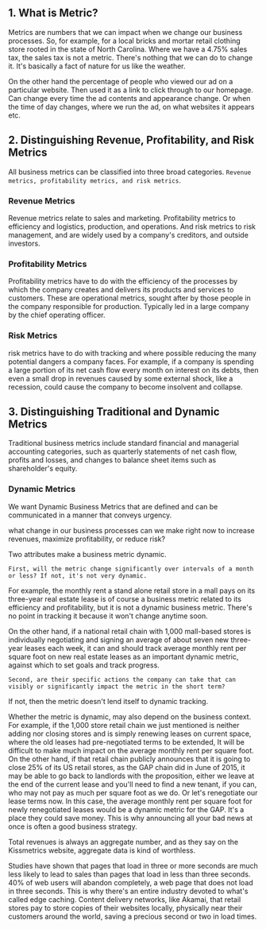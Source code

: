 ## 1. What is Metric?

Metrics are numbers that we can impact when we change our business processes. So, for example, for a local bricks and mortar retail clothing store rooted in the state of North Carolina. Where we have a 4.75% sales tax, the sales tax is not a metric. There's nothing that we can do to change it. It's basically a fact of nature for us like the weather.

On the other hand the percentage of people who viewed our ad on a particular website. Then used it as a link to click through to our homepage. Can change every time the ad contents and appearance change. Or when the time of day changes, where we run the ad, on what websites it appears etc.

## 2. Distinguishing Revenue, Profitability, and Risk Metrics

All business metrics can be classified into three broad categories. `Revenue metrics, profitability metrics, and risk metrics`.

### Revenue Metrics

Revenue metrics relate to sales and marketing. Profitability metrics to efficiency and logistics, production, and operations. And risk metrics to risk management, and are widely used by a company's creditors, and outside investors.

### Profitability Metrics

Profitability metrics have to do with the efficiency of the processes by which the company creates and delivers its products and services to customers. These are operational metrics, sought after by those people in the company responsible for production. Typically led in a large company by the chief operating officer.

### Risk Metrics

risk metrics have to do with tracking and where possible reducing the many potential dangers a company faces. For example, if a company is spending a large portion of its net cash flow every month on interest on its debts, then even a small drop in revenues caused by some external shock, like a recession, could cause the company to become insolvent and collapse.

## 3. Distinguishing Traditional and Dynamic Metrics

Traditional business metrics include standard financial and managerial accounting categories, such as quarterly statements of net cash flow, profits and losses, and changes to balance sheet items such as shareholder's equity.

### Dynamic Metrics

We want Dynamic Business Metrics that are defined and can be communicated in a manner that conveys urgency.

what change in our business processes can we make right now to increase revenues, maximize profitability, or reduce risk?

Two attributes make a business metric dynamic. 

`First, will the metric change significantly over intervals of a month or less? If not, it's not very dynamic. `

For example, the monthly rent a stand alone retail store in a mall pays on its three-year real estate lease is of course a business metric related to its efficiency and profitability, but it is not a dynamic business metric. There's no point in tracking it because it won't change anytime soon.

On the other hand, if a national retail chain with 1,000 mall-based stores is individually negotiating and signing an average of about seven new three-year leases each week, it can and should track average monthly rent per square foot on new real estate leases as an important dynamic metric, against which to set goals and track progress. 

`Second, are their specific actions the company can take that can visibly or significantly impact the metric in the short term?`

If not, then the metric doesn't lend itself to dynamic tracking.

Whether the metric is dynamic, may also depend on the business context. For example, if the 1,000 store retail chain we just mentioned is neither adding nor closing stores and is simply renewing leases on current space, where the old leases had pre-negotiated terms to be extended, It will be difficult to make much impact on the average monthly rent per square foot. On the other hand, if that retail chain publicly announces that it is going to close 25% of its US retail stores, as the GAP chain did in June of 2015, it may be able to go back to landlords with the proposition, either we leave at the end of the current lease and you'll need to find a new tenant, if you can, who may not pay as much per square foot as we do. Or let's renegotiate our lease terms now. In this case, the average monthly rent per square foot for newly renegotiated leases would be a dynamic metric for the GAP. It's a place they could save money. This is why announcing all your bad news at once is often a good business strategy.

Total revenues is always an aggregate number, and as they say on the Kissmetrics website, aggregate data is kind of worthless.

 Studies have shown that pages that load in three or more seconds are much less likely to lead to sales than pages that load in less than three seconds. 40% of web users will abandon completely, a web page that does not load in three seconds. This is why there's an entire industry devoted to what's called edge caching. Content delivery networks, like Akamai, that retail stores pay to store copies of their websites locally, physically near their customers around the world, saving a precious second or two in load times.